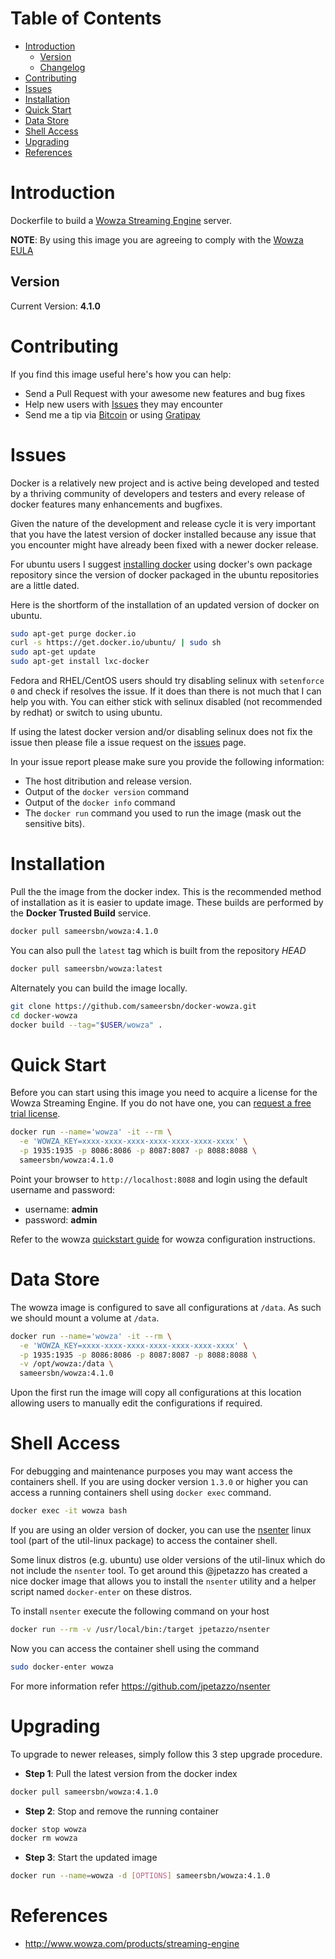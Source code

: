 # Table of Contents
- [Introduction](#introduction)
    - [Version](#version)
    - [Changelog](Changelog.md)
- [Contributing](#contributing)
- [Issues](#issues)
- [Installation](#installation)
- [Quick Start](#quick-start)
- [Data Store](#data-store)
- [Shell Access](#shell-access)
- [Upgrading](#upgrading)
- [References](#references)

# Introduction

Dockerfile to build a [Wowza Streaming Engine](http://www.wowza.com/products/streaming-engine) server.

**NOTE**: By using this image you are agreeing to comply with the [Wowza EULA](Wowza_EULA.txt)

## Version

Current Version: **4.1.0**

# Contributing

If you find this image useful here's how you can help:

- Send a Pull Request with your awesome new features and bug fixes
- Help new users with [Issues](https://github.com/sameersbn/docker-wowza/issues) they may encounter
- Send me a tip via [Bitcoin](https://www.coinbase.com/sameersbn) or using [Gratipay](https://gratipay.com/sameersbn/)

# Issues

Docker is a relatively new project and is active being developed and tested by a thriving community of developers and testers and every release of docker features many enhancements and bugfixes.

Given the nature of the development and release cycle it is very important that you have the latest version of docker installed because any issue that you encounter might have already been fixed with a newer docker release.

For ubuntu users I suggest [installing docker](https://docs.docker.com/installation/ubuntulinux/) using docker's own package repository since the version of docker packaged in the ubuntu repositories are a little dated.

Here is the shortform of the installation of an updated version of docker on ubuntu.

```bash
sudo apt-get purge docker.io
curl -s https://get.docker.io/ubuntu/ | sudo sh
sudo apt-get update
sudo apt-get install lxc-docker
```

Fedora and RHEL/CentOS users should try disabling selinux with `setenforce 0` and check if resolves the issue. If it does than there is not much that I can help you with. You can either stick with selinux disabled (not recommended by redhat) or switch to using ubuntu.

If using the latest docker version and/or disabling selinux does not fix the issue then please file a issue request on the [issues](https://github.com/sameersbn/docker-wowza/issues) page.

In your issue report please make sure you provide the following information:

- The host ditribution and release version.
- Output of the `docker version` command
- Output of the `docker info` command
- The `docker run` command you used to run the image (mask out the sensitive bits).

# Installation

Pull the the image from the docker index. This is the recommended method of installation as it is easier to update image. These builds are performed by the **Docker Trusted Build** service.

```bash
docker pull sameersbn/wowza:4.1.0
```

You can also pull the `latest` tag which is built from the repository *HEAD*

```bash
docker pull sameersbn/wowza:latest
```

Alternately you can build the image locally.

```bash
git clone https://github.com/sameersbn/docker-wowza.git
cd docker-wowza
docker build --tag="$USER/wowza" .
```

# Quick Start

Before you can start using this image you need to acquire a license for the Wowza Streaming Engine. If you do not have one, you can [request a free trial license](http://www.wowza.com/pricing/trial).

```bash
docker run --name='wowza' -it --rm \
  -e 'WOWZA_KEY=xxxx-xxxx-xxxx-xxxx-xxxx-xxxx-xxxx' \
  -p 1935:1935 -p 8086:8086 -p 8087:8087 -p 8088:8088 \
  sameersbn/wowza:4.1.0
```

Point your browser to `http://localhost:8088` and login using the default username and password:

* username: **admin**
* password: **admin**

Refer to the wowza [quickstart guide](http://www.wowza.com/forums/content.php?3-quick-start-guide) for wowza configuration instructions.

# Data Store

The wowza image is configured to save all configurations at `/data`. As such we should mount a volume at `/data`.

```bash
docker run --name='wowza' -it --rm \
  -e 'WOWZA_KEY=xxxx-xxxx-xxxx-xxxx-xxxx-xxxx-xxxx' \
  -p 1935:1935 -p 8086:8086 -p 8087:8087 -p 8088:8088 \
  -v /opt/wowza:/data \
  sameersbn/wowza:4.1.0
```

Upon the first run the image will copy all configurations at this location allowing users to manually edit the configurations if required.

# Shell Access

For debugging and maintenance purposes you may want access the containers shell. If you are using docker version `1.3.0` or higher you can access a running containers shell using `docker exec` command.

```bash
docker exec -it wowza bash
```

If you are using an older version of docker, you can use the [nsenter](http://man7.org/linux/man-pages/man1/nsenter.1.html) linux tool (part of the util-linux package) to access the container shell.

Some linux distros (e.g. ubuntu) use older versions of the util-linux which do not include the `nsenter` tool. To get around this @jpetazzo has created a nice docker image that allows you to install the `nsenter` utility and a helper script named `docker-enter` on these distros.

To install `nsenter` execute the following command on your host

```bash
docker run --rm -v /usr/local/bin:/target jpetazzo/nsenter
```

Now you can access the container shell using the command

```bash
sudo docker-enter wowza
```

For more information refer https://github.com/jpetazzo/nsenter

# Upgrading

To upgrade to newer releases, simply follow this 3 step upgrade procedure.

- **Step 1**: Pull the latest version from the docker index

```bash
docker pull sameersbn/wowza:4.1.0
```

- **Step 2**: Stop and remove the running container

```bash
docker stop wowza
docker rm wowza
```

- **Step 3**: Start the updated image

```bash
docker run --name=wowza -d [OPTIONS] sameersbn/wowza:4.1.0
```

# References

  * http://www.wowza.com/products/streaming-engine
